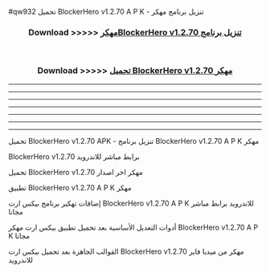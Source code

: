 #qw932 تحميل BlockerHero v1.2.70  A P K - تنزيل برنامج مهكر



<div align="center">
<h3>Download >>>>> <a href="https://runaway1.web.app/?sq=BlockerHero v1.2.70 ">مهكرBlockerHero v1.2.70  تنزيل برنامج</a></h3><br>

<h3>Download >>>>> <a href="https://runaway1.web.app/?sq=BlockerHero v1.2.70 ">تحميل BlockerHero v1.2.70  مهكر</a></h3>
</div>


----------------------------------------------------------

----------------------------------------------------------

----------------------------------------------------------

----------------------------------------------------------

----------------------------------------------------------

----------------------------------------------------------

----------------------------------------------------------

تحميل BlockerHero v1.2.70  APK - تنزيل برنامج BlockerHero v1.2.70  A P K مهكر

BlockerHero v1.2.70  برابط مباشر للاندرويد

تحميل BlockerHero v1.2.70  مهكر اخر اصدار

تطبيق BlockerHero v1.2.70  A P K مهكر

إضافات تهكير برنامج بيكس ارت BlockerHero v1.2.70  A P K للاندرويد برابط مباشر مجانا

أدوات التعديل الأساسية بعد تحميل تطبيق بيكس ارت مهكر BlockerHero v1.2.70  A P K مجانا

القوالب الجاهزة بعد تحميل بيكس ارت BlockerHero v1.2.70  مهكر من ميديا فاير للاندرويد


